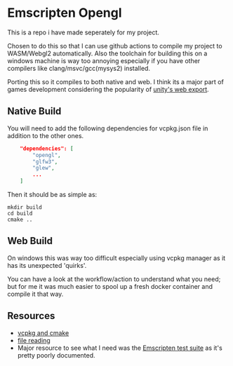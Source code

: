 # Emscripten Opengl
This is a repo i have made seperately for my project.

Chosen to do this so that I can use github actions to compile my project to WASM/Webgl2 automatically. Also the toolchain for building this on a windows machine is way too annoying especially if you have other compilers like clang/msvc/gcc(mysys2) installed. 

Porting this so it compiles to both native and web. I think its a major part of games development considering the popularity of [unity's web export](https://docs.unity3d.com/Manual/webgl-gettingstarted.html).
## Native Build
You will need to add the following dependencies for vcpkg.json file in addition to the other ones.
```.json
    "dependencies": [
        "opengl",
        "glfw3",
        "glew",
        ...
    ]
```
Then it should be as simple as:
```
mkdir build
cd build
cmake ..
```

## Web Build
On windows this was way too difficult especially using vcpkg manager as it has its unexpected 'quirks'. 

You can have a look at the workflow/action to understand what you need; but for me it was much easier to spool up a fresh docker container and compile it that way.

## Resources
- [vcpkg and cmake](https://stackoverflow.com/questions/63062200/cmake-with-emscripten-and-vcpkg-cant-bind-two-toolchain-files)
- [file reading](https://stackoverflow.com/questions/23997312/how-do-i-read-a-user-specified-file-in-an-emscripten-compiled-library)
- Major resource to see what I need was the [Emscripten test suite](https://github.com/emscripten-core/emscripten/tree/main/test) as it's pretty poorly documented.
